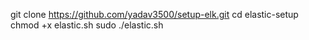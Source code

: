 git clone https://github.com/yadav3500/setup-elk.git
cd elastic-setup
chmod +x elastic.sh
sudo ./elastic.sh
